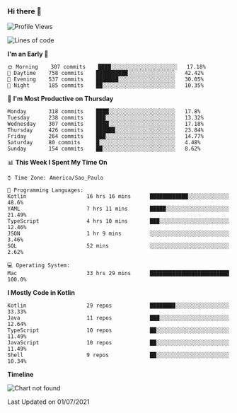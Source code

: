 ### Hi there 👋

<!--
**fernandonogueira/fernandonogueira** is a ✨ _special_ ✨ repository because its `README.md` (this file) appears on your GitHub profile.

Here are some ideas to get you started:

- 🔭 I’m currently working on ...
- 🌱 I’m currently learning ...
- 👯 I’m looking to collaborate on ...
- 🤔 I’m looking for help with ...
- 💬 Ask me about ...
- 📫 How to reach me: ...
- 😄 Pronouns: ...
- ⚡ Fun fact: ...
-->

<!--START_SECTION:waka-->
![Profile Views](http://img.shields.io/badge/Profile%20Views-3-blue)

![Lines of code](https://img.shields.io/badge/From%20Hello%20World%20I%27ve%20Written-568027%20lines%20of%20code-blue)

**I'm an Early 🐤** 

```text
🌞 Morning    307 commits    ████░░░░░░░░░░░░░░░░░░░░░   17.18% 
🌆 Daytime    758 commits    ██████████░░░░░░░░░░░░░░░   42.42% 
🌃 Evening    537 commits    ███████░░░░░░░░░░░░░░░░░░   30.05% 
🌙 Night      185 commits    ██░░░░░░░░░░░░░░░░░░░░░░░   10.35%

```
📅 **I'm Most Productive on Thursday** 

```text
Monday       318 commits    ████░░░░░░░░░░░░░░░░░░░░░   17.8% 
Tuesday      238 commits    ███░░░░░░░░░░░░░░░░░░░░░░   13.32% 
Wednesday    307 commits    ████░░░░░░░░░░░░░░░░░░░░░   17.18% 
Thursday     426 commits    ██████░░░░░░░░░░░░░░░░░░░   23.84% 
Friday       264 commits    ███░░░░░░░░░░░░░░░░░░░░░░   14.77% 
Saturday     80 commits     █░░░░░░░░░░░░░░░░░░░░░░░░   4.48% 
Sunday       154 commits    ██░░░░░░░░░░░░░░░░░░░░░░░   8.62%

```


📊 **This Week I Spent My Time On** 

```text
⌚︎ Time Zone: America/Sao_Paulo

💬 Programming Languages: 
Kotlin                   16 hrs 16 mins      ████████████░░░░░░░░░░░░░   48.6% 
YAML                     7 hrs 11 mins       █████░░░░░░░░░░░░░░░░░░░░   21.49% 
TypeScript               4 hrs 10 mins       ███░░░░░░░░░░░░░░░░░░░░░░   12.46% 
JSON                     1 hr 9 mins         ░░░░░░░░░░░░░░░░░░░░░░░░░   3.46% 
SQL                      52 mins             ░░░░░░░░░░░░░░░░░░░░░░░░░   2.62%

💻 Operating System: 
Mac                      33 hrs 29 mins      █████████████████████████   100.0%

```

**I Mostly Code in Kotlin** 

```text
Kotlin                   29 repos            ████████░░░░░░░░░░░░░░░░░   33.33% 
Java                     11 repos            ███░░░░░░░░░░░░░░░░░░░░░░   12.64% 
TypeScript               10 repos            ██░░░░░░░░░░░░░░░░░░░░░░░   11.49% 
JavaScript               10 repos            ██░░░░░░░░░░░░░░░░░░░░░░░   11.49% 
Shell                    9 repos             ██░░░░░░░░░░░░░░░░░░░░░░░   10.34%

```


**Timeline**

![Chart not found](https://raw.githubusercontent.com/fernandonogueira/fernandonogueira/master/charts/bar_graph.png) 


 Last Updated on 01/07/2021
<!--END_SECTION:waka-->
